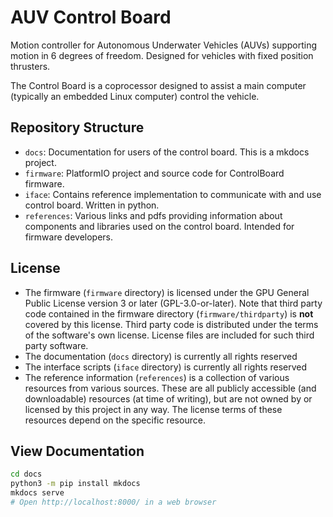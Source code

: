 # AUV Control Board

Motion controller for Autonomous Underwater Vehicles (AUVs) supporting motion in 6 degrees of freedom. Designed for vehicles with fixed position thrusters.

The Control Board is a coprocessor designed to assist a main computer (typically an embedded Linux computer) control the vehicle.


## Repository Structure

- `docs`: Documentation for users of the control board. This is a mkdocs project.
- `firmware`: PlatformIO project and source code for ControlBoard firmware.
- `iface`: Contains reference implementation to communicate with and use control board. Written in python.
- `references`: Various links and pdfs providing information about components and libraries used on the control board. Intended for firmware developers.

## License

- The firmware (`firmware` directory) is licensed under the GPU General Public License version 3 or later (GPL-3.0-or-later). Note that third party code contained in the firmware directory (`firmware/thirdparty`) is **not** covered by this license. Third party code is distributed under the terms of the software's own license. License files are included for such third party software.
- The documentation (`docs` directory) is currently all rights reserved
- The interface scripts (`iface` directory) is currently all rights reserved
- The reference information (`references`) is a collection of various resources from various sources. These are all publicly accessible (and downloadable) resources (at time of writing), but are not owned by or licensed by this project in any way. The license terms of these resources depend on the specific resource.


## View Documentation

```sh
cd docs
python3 -m pip install mkdocs
mkdocs serve
# Open http://localhost:8000/ in a web browser
```
